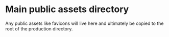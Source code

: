 # Main public assets directory

Any public assets like favicons will live here and ultimately be copied to the root of the production directory.